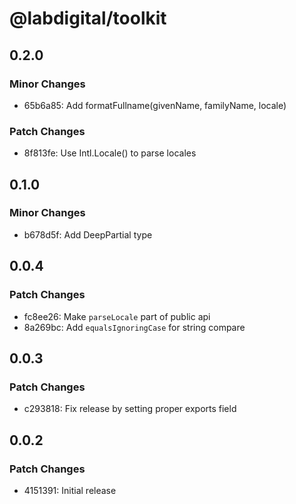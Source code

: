 # @labdigital/toolkit

## 0.2.0

### Minor Changes

- 65b6a85: Add formatFullname(givenName, familyName, locale)

### Patch Changes

- 8f813fe: Use Intl.Locale() to parse locales

## 0.1.0

### Minor Changes

- b678d5f: Add DeepPartial<T> type

## 0.0.4

### Patch Changes

- fc8ee26: Make `parseLocale` part of public api
- 8a269bc: Add `equalsIgnoringCase` for string compare

## 0.0.3

### Patch Changes

- c293818: Fix release by setting proper exports field

## 0.0.2

### Patch Changes

- 4151391: Initial release
